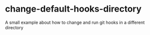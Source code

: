 # change-default-hooks-directory
A small example about how to change and run git hooks in a different directory
